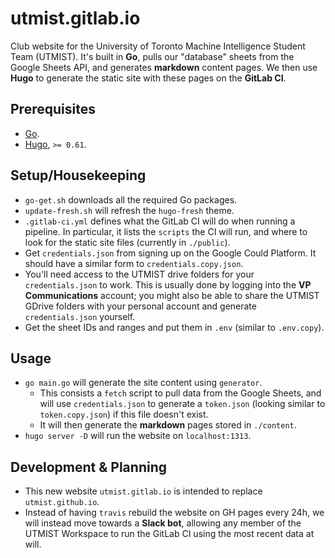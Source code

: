 # utmist.gitlab.io

Club website for the University of Toronto Machine Intelligence Student Team (UTMIST). It's built in **Go**, pulls our "database" sheets from the Google Sheets API, and generates **markdown** content pages. We then use **Hugo** to generate the static site with these pages on the **GitLab CI**.

## Prerequisites

- [Go](https://golang.org/).
- [Hugo](https://github.com/gohugoio/hugo/releases), `>= 0.61`.

## Setup/Housekeeping

- `go-get.sh` downloads all the required Go packages.
- `update-fresh.sh` will refresh the `hugo-fresh` theme.
- `.gitlab-ci.yml` defines what the GitLab CI will do when running a pipeline. In particular, it lists the `scripts` the CI will run, and where to look for the static site files (currently in `./public`).
- Get `credentials.json` from signing up on the Google Could Platform. It should have a similar form to `credentials.copy.json`.
- You'll need access to the UTMIST drive folders for your `credentials.json` to work. This is usually done by logging into the **VP Communications** account; you might also be able to share the UTMIST GDrive folders with your personal account and generate `credentials.json` yourself.
- Get the sheet IDs and ranges and put them in `.env` (similar to `.env.copy`).

## Usage

- `go main.go` will generate the site content using `generator`.
  - This consists a `fetch` script to pull data from the Google Sheets, and will use `credentials.json` to generate a `token.json` (looking similar to `token.copy.json`) if this file doesn't exist.
  - It will then generate the **markdown** pages stored in `./content`.
- `hugo server -D` will run the website on `localhost:1313`.

## Development & Planning

- This new website `utmist.gitlab.io` is intended to replace `utmist.github.io`.
- Instead of having `travis` rebuild the website on GH pages every 24h, we will instead move towards a **Slack bot**, allowing any member of the UTMIST Workspace to run the GitLab CI using the most recent data at will.
